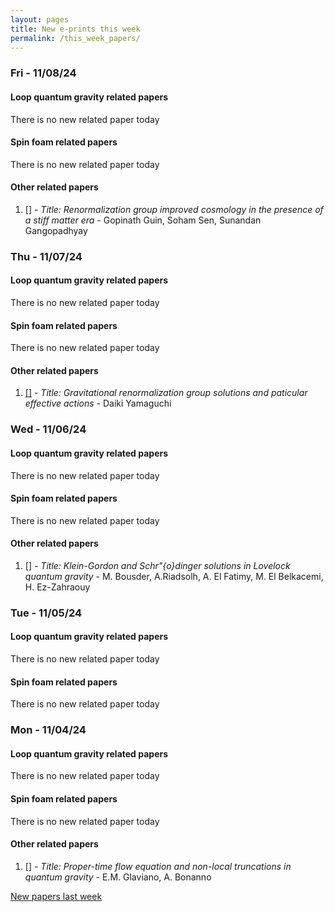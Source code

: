 ```yaml
---
layout: pages
title: New e-prints this week
permalink: /this_week_papers/
---
```




### Fri - 11/08/24

#### Loop quantum gravity related papers

There is no new related paper today 

#### Spin foam related papers

There is no new related paper today 



#### Other related papers

1. [[]](https://arxiv.org/abs/) - *Title:
          Renormalization group improved cosmology in the presence of a stiff matter era* - Gopinath Guin, Soham Sen, Sunandan Gangopadhyay



### Thu - 11/07/24

#### Loop quantum gravity related papers

There is no new related paper today 

#### Spin foam related papers

There is no new related paper today 



#### Other related papers

1. [[]](https://arxiv.org/abs/) - *Title:
          Gravitational renormalization group solutions and paticular effective actions* - Daiki Yamaguchi



### Wed - 11/06/24

#### Loop quantum gravity related papers

There is no new related paper today 

#### Spin foam related papers

There is no new related paper today 



#### Other related papers

1. [[]](https://arxiv.org/abs/) - *Title:
          Klein-Gordon and Schr\"{o}dinger solutions in Lovelock quantum gravity* - M. Bousder, A.Riadsolh, A. El Fatimy, M. El Belkacemi, H. Ez-Zahraouy



### Tue - 11/05/24

#### Loop quantum gravity related papers

There is no new related paper today 

#### Spin foam related papers

There is no new related paper today 

### Mon - 11/04/24

#### Loop quantum gravity related papers

There is no new related paper today 

#### Spin foam related papers

There is no new related paper today 



#### Other related papers

1. [[]](https://arxiv.org/abs/) - *Title:
          Proper-time flow equation and non-local truncations in quantum gravity* - E.M. Glaviano, A. Bonanno






[New papers last week]({{site.url}}/archived/weekly/pre-prints/2024/11/04/archived_weekly_papers.html)